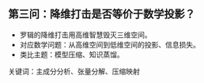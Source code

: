 ## 第三问：降维打击是否等价于数学投影？

- 罗辑的降维打击用高维智慧毁灭三维空间。
- 对应数学问题：从高维空间到低维空间的投影、信息损失。
- 类比主题：模型压缩、知识蒸馏。

关键词：主成分分析、张量分解、压缩映射